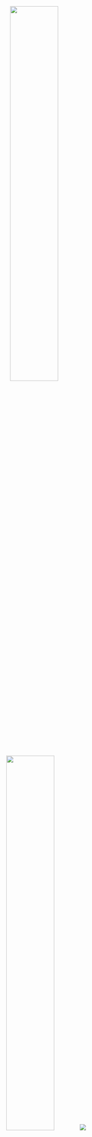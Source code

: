 <p align="center">
  <img height="50%" width="auto" src ="https://github-readme-stats.vercel.app/api?username=kushSharma924&show_icons=true&count_private=true&theme=ayu-mirage&hide_border=true&hide=issues,contribs&bg_color=00000000">
  <img height="50%" width="auto" src ="https://github-readme-stats.vercel.app/api/top-langs/?username=kushSharma924&layout=compact&hide_border=true&theme=ayu-mirage&bg_color=00000000&langs_count=6&hide=jupyter%20notebook,tex,css,php&exclude_repo=Pacman-AI">
  <img src ="https://github-readme-streak-stats.herokuapp.com?user=kushSharma924&theme=ayu-mirage&hide_border=true&background=FFFFFF00">
  <br>
  <br>
</p>
